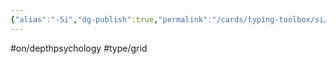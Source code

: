 ```yaml
---
{"alias":"-Si","dg-publish":true,"permalink":"/cards/typing-toolbox/si/","dgPassFrontmatter":true,"created":"2023-04-04T21:25:30.720+02:00","updated":"2023-05-02T10:37:32.032+02:00"}
---
```


#on/depthpsychology #type/grid  

